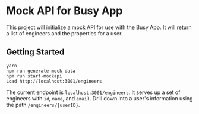 # Mock API for Busy App #
This project will initialize a mock API for use with the Busy App. It will return a list of engineers and the properties for a user.

## Getting Started ##
```
yarn
npm run generate-mock-data
npm run start-mockapi
Load http://localhost:3001/engineers
```

The current endpoint is `localhost:3001/engineers`. It serves up a set of engineers with `id`, `name`, and `email`. Drill down into a user's information using the path `/engineers/{userID}`.
